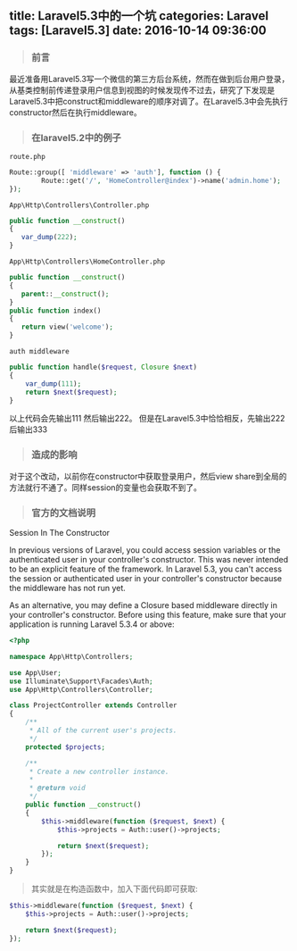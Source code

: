 title: Laravel5.3中的一个坑
categories: Laravel
tags: [Laravel5.3]
date: 2016-10-14 09:36:00
---
> ### 前言
最近准备用Laravel5.3写一个微信的第三方后台系统，然而在做到后台用户登录，从基类控制前传递登录用户信息到视图的时候发现传不过去，研究了下发现是Laravel5.3中把construct和middleware的顺序对调了。在Laravel5.3中会先执行constructor然后在执行middleware。
<!-- more -->
> ### 在laravel5.2中的例子
`route.php`
```php
Route::group([ 'middleware' => 'auth'], function () {
        Route::get('/', 'HomeController@index')->name('admin.home');
});
```
 `App\Http\Controllers\Controller.php`
 ```php
public function __construct()
{
    var_dump(222);
}
 ```
 `App\Http\Controllers\HomeController.php`
 ```php
public function __construct()
{
    parent::__construct();
}
public function index()
{
    return view('welcome');
}
 ```
`auth middleware`
```php
public function handle($request, Closure $next)
{
    var_dump(111);
    return $next($request);
}
```
以上代码会先输出111  然后输出222。
但是在Laravel5.3中恰恰相反，先输出222  后输出333

> ### 造成的影响
对于这个改动，以前你在constructor中获取登录用户，然后view share到全局的方法就行不通了。同样session的变量也会获取不到了。

> ### 官方的文档说明
Session In The Constructor

In previous versions of Laravel, you could access session variables or the authenticated user in your controller's constructor. This was never intended to be an explicit feature of the framework. In Laravel 5.3, you can't access the session or authenticated user in your controller's constructor because the middleware has not run yet.

As an alternative, you may define a Closure based middleware directly in your controller's constructor. Before using this feature, make sure that your application is running Laravel 5.3.4 or above:

```php
<?php

namespace App\Http\Controllers;

use App\User;
use Illuminate\Support\Facades\Auth;
use App\Http\Controllers\Controller;

class ProjectController extends Controller
{
    /**
     * All of the current user's projects.
     */
    protected $projects;

    /**
     * Create a new controller instance.
     *
     * @return void
     */
    public function __construct()
    {
        $this->middleware(function ($request, $next) {
            $this->projects = Auth::user()->projects;

            return $next($request);
        });
    }
}
```
> 其实就是在构造函数中，加入下面代码即可获取:
```php
$this->middleware(function ($request, $next) {
    $this->projects = Auth::user()->projects;

    return $next($request);
});
```
